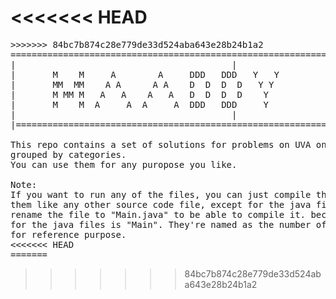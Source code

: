 <<<<<<< HEAD
=======
<pre>
>>>>>>> 84bc7b874c28e779de33d524aba643e28b24b1a2
==============================================================================|  
|									      |  
|		M    M     A	    A     DDD   DDD   Y   Y		      |  
|		MM  MM    A A	   A A    D  D  D  D   Y Y		      |  
|		M MM M   A   A	  A   A   D  D  D  D    Y		      |  
|		M    M  A     A	 A     A  DDD   DDD     Y		      |  
|									      |  
|==============================================================================  
  
This repo contains a set of solutions for problems on UVA online judge,   
grouped by categories.  
You can use them for any puropose you like.  
  
Note:  
If you want to run any of the files, you can just compile them them and run  
them like any other source code file, except for the java files. You need to   
rename the file to "Main.java" to be able to compile it. because the main class  
for the java files is "Main". They're named as the number of the problem just  
for reference purpose.  
<<<<<<< HEAD
=======
</pre>
 
>>>>>>> 84bc7b874c28e779de33d524aba643e28b24b1a2
